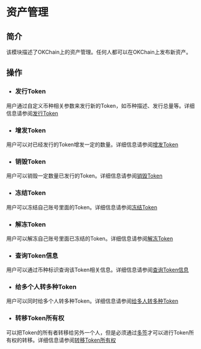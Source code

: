 # 资产管理

## 简介

该模块描述了OKChain上的资产管理。任何人都可以在OKChain上发布新资产。

## 操作
- ### 发行Token
用户通过自定义币种相关参数来发行新的Token，如币种描述、发行总量等。详细信息请参阅[发行Token](../getting-start/command/token.md#1-token) 

- ### 增发Token
用户可以对已经发行的Token增发一定的数量。详细信息请参阅[增发Token](../getting-start/command/token.md#2-token)

- ### 销毁Token
用户可以销毁一定数量已发行的Token。详细信息请参阅[销毁Token](../getting-start/command/token.md#3-token)

- ### 冻结Token
用户可以冻结自己账号里面的Token。详细信息请参阅[冻结Token](../getting-start/command/token.md#4-token)

- ### 解冻Token
用户可以解冻自己账号里面已冻结的Token。详细信息请参阅[解冻Token](../getting-start/command/token.md#5-token)

- ### 查询Token信息
用户可以通过币种标识查询该Token相关信息。详细信息请参阅[查询Token信息](../getting-start/command/token.md#6-token)

- ### 给多个人转多种Token
用户可以同时给多个人转多种Token。详细信息请参阅[给多人转多种Token](../getting-start/command/token.md#7-token)

- ### 转移Token所有权
可以把Token的所有者转移给另外一个人，但是必须通过[多签](../getting-start/command/send.md#21-p1-p2-p3)才可以进行Token所有权的转移。详细信息请参阅[转移Token所有权](../getting-start/command/token.md#8-token)
